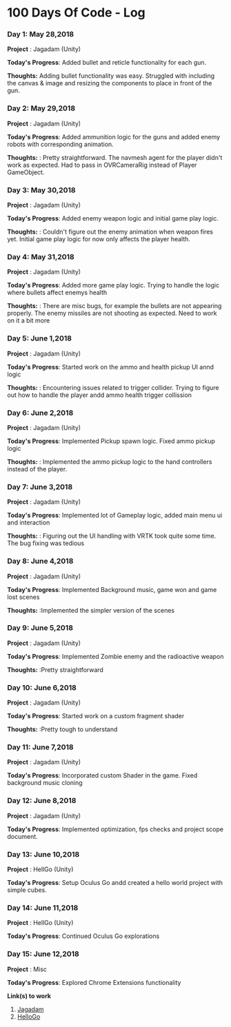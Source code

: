 # 100 Days Of Code - Log

### Day 1: May 28,2018

**Project** : Jagadam (Unity)

**Today's Progress**: Added bullet and reticle functionality for each gun.

**Thoughts:** Adding bullet functionality was easy. Struggled with including the canvas & image and resizing the components to place in front of the gun.

### Day 2: May 29,2018

**Project** : Jagadam (Unity)

**Today's Progress**: Added ammunition logic for the guns and added enemy robots with corresponding animation.

**Thoughts:** : Pretty straightforward. The navmesh agent for the player didn't work as expected. Had to pass in OVRCameraRig instead of Player GameObject.

### Day 3: May 30,2018

**Project** : Jagadam (Unity)

**Today's Progress**: Added enemy weapon logic and initial game play logic.

**Thoughts:** : Couldn't figure out the enemy animation when weapon fires yet. Initial game play logic for now only affects the player health.

### Day 4: May 31,2018

**Project** : Jagadam (Unity)

**Today's Progress**: Added more game play logic. Trying to handle the logic where bullets affect enemys health

**Thoughts:** : There are misc bugs, for example the bullets are not appearing properly. The enemy missiles are not shooting as expected. Need to work on it a bit more

### Day 5: June 1,2018

**Project** : Jagadam (Unity)

**Today's Progress**: Started work on the ammo and  health pickup UI annd logic

**Thoughts:** : Encountering issues related to trigger collider. Trying to figure out how to handle the player andd ammo health trigger collission

### Day 6: June 2,2018

**Project** : Jagadam (Unity)

**Today's Progress**: Implemented Pickup spawn logic. Fixed ammo pickup logic

**Thoughts:** : Implemented the ammo pickup logic to the hand controllers instead of the player.

### Day 7: June 3,2018

**Project** : Jagadam (Unity)

**Today's Progress**: Implemented lot of Gameplay logic, added main menu ui and interaction

**Thoughts:** : Figuring out the UI handling with VRTK took quite some time. The bug fixing was tedious

### Day 8: June 4,2018

**Project** : Jagadam (Unity)

**Today's Progress**: Implemented Background music, game won and game lost scenes

**Thoughts:** :Implemented the simpler version of the scenes

### Day 9: June 5,2018

**Project** : Jagadam (Unity)

**Today's Progress**: Implemented Zombie enemy and the radioactive weapon

**Thoughts:** :Pretty straightforward

### Day 10: June 6,2018

**Project** : Jagadam (Unity)

**Today's Progress**: Started work on a custom fragment shader

**Thoughts:** :Pretty tough to understand

### Day 11: June 7,2018

**Project** : Jagadam (Unity)

**Today's Progress**: Incorporated custom Shader in the game. Fixed background music cloning

### Day 12: June 8,2018

**Project** : Jagadam (Unity)

**Today's Progress**: Implemented optimization, fps checks and project scope document.


### Day 13: June 10,2018

**Project** : HellGo (Unity)

**Today's Progress**: Setup Oculus Go andd created a hello world project with simple cubes.


### Day 14: June 11,2018

**Project** : HellGo (Unity)

**Today's Progress**: Continued Oculus Go explorations

### Day 15: June 12,2018

**Project** : Misc

**Today's Progress**: Explored Chrome Extensions functionality

**Link(s) to work**
1. [Jagadam](https://github.com/nirvanalab/Jagadam)
2. [HelloGo](https://github.com/nirvanalab/HelloGo)

